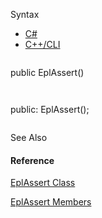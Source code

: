 Syntax

* [C#](#i-syntax-CS)
* [C++/CLI](#i-syntax-CPP2005)

```
```
public EplAssert()
```
```

```
```
public:
EplAssert();
```
```



See Also

#### Reference

[EplAssert Class](Eplan.EplApi.Baseu~Eplan.EplApi.Base.EplAssert.html)
  
[EplAssert Members](Eplan.EplApi.Baseu~Eplan.EplApi.Base.EplAssert_members.html)